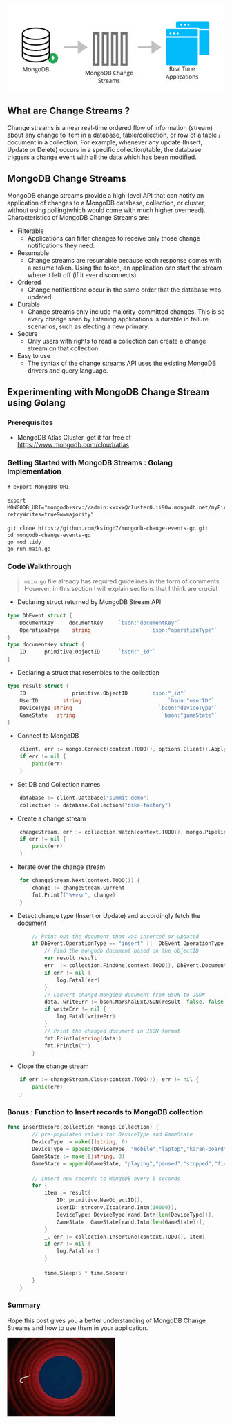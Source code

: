 ![](https://raw.githubusercontent.com/ksingh7/blogs/main/posts/assets/mongodb-change-streams.png)

## What are Change Streams ?
Change streams is a near real-time ordered flow of information (stream) about any change to item in a database, table/collection, or row of a table / document in a collection. For example, whenever any update (Insert, Update or Delete) occurs in a specific collection/table, the database triggers a change event with all the data which has been modified.

## MongoDB Change Streams
MongoDB change streams provide a high-level API that can notify an application of changes to a MongoDB database, collection, or cluster, without using polling(which would come with much higher overhead). Characteristics of MongoDB Change Streams are:
- Filterable
	- Applications can filter changes to receive only those change notifications they need.
- Resumable 
	- Change streams are resumable because each response comes with a resume token. Using the token, an application can start the stream where it left off (if it ever disconnects).
- Ordered
	- Change notifications occur in the same order that the database was updated.
- Durable
	- Change streams only include majority-committed changes. This is so every change seen by listening applications is durable in failure scenarios, such as electing a new primary.
- Secure 
	- Only users with rights to read a collection can create a change stream on that collection.
- Easy to use
	- The syntax of the change streams API uses the existing MongoDB drivers and query language.

## Experimenting with MongoDB Change Stream using Golang

### Prerequisites

- MongoDB Atlas Cluster, get it for free at https://www.mongodb.com/cloud/atlas

### Getting Started with MongoDB Streams : Golang Implementation
```
# export MongoDB URI

export MONGODB_URI="mongodb+srv://admin:xxxxx@cluster0.ii90w.mongodb.net/myFirstDatabase?retryWrites=true&w=majority"

git clone https://github.com/ksingh7/mongodb-change-events-go.git
cd mongodb-change-events-go
go mod tidy
go run main.go
```

### Code Walkthrough

> `main.go` file already has required guidelines in the form of comments. However, in this section I will explain sections that I think are crucial
- Declaring struct returned by MongoDB Stream API 
```go
type DbEvent struct {
	DocumentKey     documentKey     `bson:"documentKey"`
    OperationType    string                   `bson:"operationType"`
}
type documentKey struct {
	ID      primitive.ObjectID      `bson:"_id"`
}
```
- Declaring a struct that resembles to the collection
```go
type result struct {
    ID               primitive.ObjectID       `bson:"_id"`
    UserID        string                            `bson:"userID"`
    DeviceType string                            `bson:"deviceType"`
    GameState   string                            `bson:"gameState"`
}
```
- Connect to MongoDB
```go
    client, err := mongo.Connect(context.TODO(), options.Client().ApplyURI(os.Getenv("MONGODB_URI")))
    if err != nil {
        panic(err)
    }
```
- Set DB and Collection names
```go
    database := client.Database("summit-demo")
    collection := database.Collection("bike-factory")
```
- Create a change stream
```go
	changeStream, err := collection.Watch(context.TODO(), mongo.Pipeline{})
	if err != nil {
		panic(err)
	}
```
- Iterate over the change stream
```go
	for changeStream.Next(context.TODO()) {
		change := changeStream.Current
		fmt.Printf("%+v\n", change)
	}
```
- Detect change type (Insert or Update) and accordingly fetch the document
```go
        // Print out the document that was inserted or updated
        if DbEvent.OperationType == "insert" ||  DbEvent.OperationType == "update" {
            // Find the mongodb document based on the objectID
            var result result
            err  := collection.FindOne(context.TODO(), DbEvent.DocumentKey).Decode(&result)
            if err != nil {
                log.Fatal(err)
            }
            // Convert changd MongoDB document from BSON to JSON
            data, writeErr := bson.MarshalExtJSON(result, false, false)
            if writeErr != nil {
                log.Fatal(writeErr)
            }
            // Print the changed document in JSON format
            fmt.Println(string(data))
            fmt.Println("")
        }
```
- Close the change stream
```go
	if err := changeStream.Close(context.TODO()); err != nil {
		panic(err)
	}
```
### Bonus : Function to Insert records to MongoDB collection
```go
func insertRecord(collection *mongo.Collection) {
        // pre-populated values for DeviceType and GameState    
        DeviceType := make([]string, 0)
        DeviceType = append(DeviceType, "mobile","laptop","karan-board","tablet","desktop","smart-watch")
        GameState := make([]string, 0)
        GameState = append(GameState, "playing","paused","stopped","finished","failed")

        // insert new records to MongoDB every 5 seconds
        for {
            item := result{
                ID: primitive.NewObjectID(),
                UserID: strconv.Itoa(rand.Intn(10000)),
                DeviceType: DeviceType[rand.Intn(len(DeviceType))],
                GameState: GameState[rand.Intn(len(GameState))],
            }
            _, err := collection.InsertOne(context.TODO(), item)
            if err != nil {
                log.Fatal(err)
            }
    
            time.Sleep(5 * time.Second)
        }
    }
```

### Summary
Hope this post gives you a better understanding of MongoDB Change Streams and how to use them in your application.

![](https://raw.githubusercontent.com/ksingh7/blogs/main/posts/assets/thats-all-folks.gif)